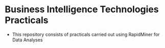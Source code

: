 # Business Intelligence Technologies Practicals
 
- This repository consists of practicals carried out using RapidMiner for Data Analyses
